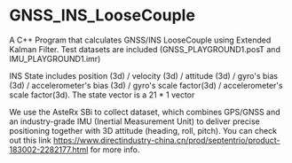 # GNSS_INS_LooseCouple
A C++ Program that calculates GNSS/INS LooseCouple using Extended Kalman Filter.
Test datasets are included (GNSS_PLAYGROUND1.posT and IMU_PLAYGROUND1.imr)

INS State includes position (3d) / velocity (3d) / attitude (3d) / gyro's bias (3d) / accelerometer's bias (3d) / gyro's scale factor(3d) / accelerometer's scale factor(3d). The state vector is a 21 * 1 vector

We use the AsteRx SBi to collect dataset, which combines GPS/GNSS and an industry-grade IMU (Inertial Measurement Unit) to deliver precise positioning together with 3D attitude (heading, roll, pitch). You can check out this link https://www.directindustry-china.cn/prod/septentrio/product-183002-2282177.html for more info.

